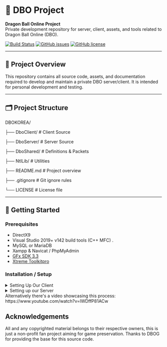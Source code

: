 # 🐉 DBO Project

**Dragon Ball Online Project**  
Private development repository for server, client, assets, and tools related to Dragon Ball Online (DBO).

[![Build Status](https://img.shields.io/badge/build-pending-yellow)]()
[![GitHub issues](https://img.shields.io/github/issues/CORA-CIGS/DBOKOREA)]()
[![GitHub license](https://img.shields.io/github/license/CORA-CIGS/DBOKOREA?tab=AGPL-3.0-1-ov-file)]()

---

## 📖 Project Overview
This repository contains all source code, assets, and documentation required to develop and maintain a private DBO server/client. It is intended for personal development and testing.

---

## 🗂 Project Structure
DBOKOREA/

├── DboClient/ # Client Source

├── DboServer/ # Server Source

├── DboShared/ # Definitions & Packets

├── NtlLib/ # Utilities

├── README.md # Project overview

├── .gitignore # Git ignore rules

└── LICENSE # License file 


---

## 🚀 Getting Started

### Prerequisites
- DirectX9
- Visual Studio 2019+ v142 build tools (C++ MFC) .
- MySQL or MariaDB
- Xampp & Navicat / PhpMyAdmin
- [GFx SDK 3.3](https://drive.google.com/file/d/1Zaz8ny7lQMJzEx2NY1KXCIO3Z-l-gqDW/view?usp=drive_link)
- [Xtreme Toolkitpro](https://drive.google.com/file/d/1xPINveAcrFTL4EdmRYkH_0o1PHwyIClg/view?usp=drive_link)

### Installation / Setup
<details>
 <summary>Setting Up Our Client</summary>
1. Clone the repository:
```bash
git clone https://github.com/CORA-CIGS/DBOKOREA.git
```
2. **Extract Xtreme Toolkitpro and GFx SDK 3.3 somehwere**
3. **Set up environment variables:**
   - Open the Control Panel, go into System and Security, and click on System
   - In the search bar, type in "System Environment Variables" and open "Edit the system environment variables"
   - In the System Properties window that opened, click "Environment Variables..."
   - In the "System Variables" section, click on "New..."
     - In "Variable name:", write "GFXSDK_DIR"
     - Click "Browse Directory..." and locate where you extracted the GFx SDK 3.3 folder.
     - Do the same for Xtreme Toolkitpro except in "Variable name:" write "XtremeToolkitPro_Dir"

4. **Access the GFx SDK 3.3 folder you just moved:**
    - Navigate to `GFx SDK 3.3\3rdParty\jpeg-6b\gfx_projects\Win32`
    - Rename the folder named "Msvc80" to "Msvc142."

5. **Enter the Msvc142 folder and open the project:** "libjpeg.sln"

6. **Ensure the solution configuration in VS 2019 is set to:** "Release and Win32." If not, adjust it.

7. **Configure the libjpeg project settings:**
    - Right-click on libjpeg, go to Properties, and under Windows SDK Version, set it to the latest (10.0).
    - Change both Output Directory and Intermediate Directory's Msvc80 to Msvc142.
    - Change the Platform Toolset to (v142).
    - Right-click on libjpeg -> Build.

8. **Navigate to folder:** `source\repos\DBOKOREA\DboClient\DragonBall` and extract the client's contents.
    - The downloaded RAR file should contain a folder named DragonBall; copy and paste its contents into the specified path.
    - This RAR file is from the "Client" link provided above.

9. **Go to folder:** `source\repos\DBOKOREA\DboClient` and open "DboClient.sln"

10. **In Solution Explorer, go to DBO\Client.vcxproj and repeat step 7.**

11. **In Solution Explorer, navigate to Tools\2DParticleEditor, right-click, and unload it.**

12. **Right-click on Client.vcxproj -> Build**
    - You should encounter only one error after compiling: 'libjpeg.lib'

13. **Right-click on Client.vcxproj then go to properties:**
    - Navigate to Linker -> General -> Additional Library Directories.
    - Update the paths to match your system: 
        - `$(GFXSDK_DIR)\Lib\$(PlatformName)\Msvc80\Release`
        - `$(GFXSDK_DIR)\3rdParty\jpeg-6b\lib\$(PlatformName)\Msvc142\Release`

14. **Right-click on Client.vcxproj -> Rebuild**

15. **The Client should have compiled successfully.**

</details>

<details>
 <summary>Setting up our Server</summary>  

 1. **Requirements:**
    - Windows 10
    - 8 GB of RAM

2. **Download and install Visual Studio 2019:**
    - [Visual Studio 2019](https://my.visualstudio.com/Downloads?q=visual%20studio%202019)
    - Select the "Community - Free Download" option to obtain the installer app.
    - Open the installer app and follow these steps:
        - Navigate to the "Workloads" section and install both "Desktop development with C++" and "Game development with C++."
        - In the "Individual components" section, install "C++ Clang-cl for v142 build tools (x64/x86)."
    - Click "Install while downloading" and wait for the process to complete.

3. **Download and extract the DBOKOREA Repository:**
    - [OpenDBO-Core Repository](https://github.com/CORA-CIGS/DBOKOREA). Click "Code" -> Download ZIP.
    - Extract the ZIP file to the main folder named "DBOKOREA"

4. **Download and install/extract additional programs: it's recommended to set up the Client repository now. Otherwise perform steps 1 and 2 from the Client guide (if you already did it you can skip this step)**

5. **Compile the private server using Visual Studio 2019:**
    - Navigate to the "DBOKOREA" main folder, then to the "Dboserver" subfolder.
    - Double-click "Dboserver.sln" to open it in Visual Studio 2019.
    - Ensure "Release" and "x64" are selected from the top bar.
    - In the "Solution Explorer," under "Server," right-click each server (AuthServer, CharServer, etc.) and click "Build" one by one.
    - Wait for the server executable files to finish compiling.

6. **Download and install XAMPP (you can also install the latest version of MariaDB directly, if so, you can skip this step and some steps of 7.):**
    - Deactivate User Account Control (UAC) by searching for "msconfig" in Windows, accessing the "tools" tab, and selecting "Disable UAC."
    - Download and install XAMPP from [XAMPP](https://www.apachefriends.org/index.html)
    - Navigate to "C:/xampp/apache/conf/httpd.conf" in Explorer.
    - Open "httpd.conf" in Notepad, change the port to "Listen 8080," and change "ServerName localhost:" to "ServerName localhost:8080."
    - In the XAMPP Control Panel, start "Apache" and "MySQL."
    - Ensure your antivirus accepts XAMPP.

7. **Open your browser and type: "localhost:8080/phpmyadmin/"**
    - Click "New" in the left column.
    - Add a database named "dbo_acc" and click "make."
    - Click "import" at the top, choose file, and select "dbo_acc.sql" from "DBOKOREA/DboServer/Database."
    - Click "Start" at the bottom.
    - Repeat this for "dbo_char" and "dbo_log."
    - Within "dbo_acc," find "accounts," click "insert," and fill in a username and password.
    - Generate an MD5 Hash for the password using [MD5 Hash Generator](https://www.md5hashgenerator.com), paste it next to "Password_hash," and click "Start" at the bottom.
    - If you want GM permissions make sure to set `admin` and `isgm` to `10` in the `accounts` table and `gamemaster` to `10` in the `characters` tabel from the `dbo_char` database.

8. **Change the server .ini files:**
    - Navigate to "DBOKOREA/DboServer/ExecutionEnv/Config."
    - Open "AuthServer.ini," "CharServer.ini," etc., with Notepad.
    - Ensure all IP addresses are "127.0.0.1" and change the password to "test."

9. **Run the server executables:**
    - Go to "DBOKOREA/DboServer/ExecutionEnv."
    - Run `start_master_server.bat`
    - Run `start_query_server.bat` and wait until its done (if you get missing `MSVCP120.dll` error you can fix it by installing Microsoft Visual C++ Redistributable 2013).
    - Run `start_char_server_0.bat`
    - Run `start_auth_server.bat`
    - Run `start_channel_0.bat` and wait until it's finished (can take a lot of time, might need to press ENTER). Then close it.
    - Run `start_chat_server.bat` and wait until its done.
    - Run `start_channel_0.bat` again, `start_channel_1.bat` (if you need 2 channels) and `start_channel_9.bat`

10. **Download and extract the DBO Client Files:**
    - Development Client/Server Access
    - In the main folder, locate "ConfigOptions.xml," change the IP to "127.0.0.1" on each line, and save.
    - Run the client, enter your username and password, and you’re ready to go.

</details>
Alternatively there's a video showcasing this process: https://www.youtube.com/watch?v=lWDffP81ACw

## Acknowledgements
All and any copyrighted material belongs to their respective owners, this is just a non-profit fan project aiming for game preservation. Thanks to DBOG for providing the base for this source code.
